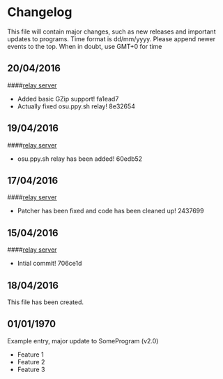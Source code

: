# Changelog
This file will contain major changes, such as new releases and important updates to programs.
Time format is dd/mm/yyyy. Please append newer events to the top. When in doubt, use GMT+0 for time

## 20/04/2016
####[relay server](https://github.com/The-Aquila-Network-Community/osu-relay-server)
- Added basic GZip support! fa1ead7
- Actually fixed osu.ppy.sh relay! 8e32654

## 19/04/2016
####[relay server](https://github.com/The-Aquila-Network-Community/osu-relay-server)
- osu.ppy.sh relay has been added! 60edb52

## 17/04/2016
####[relay server](https://github.com/The-Aquila-Network-Community/osu-relay-server)
- Patcher has been fixed and code has been cleaned up! 2437699

## 15/04/2016
####[relay server](https://github.com/The-Aquila-Network-Community/osu-relay-server)
- Intial commit! 706ce1d

## 18/04/2016
This file has been created.

## 01/01/1970
Example entry, major update to SomeProgram (v2.0)
* Feature 1
* Feature 2
* Feature 3
